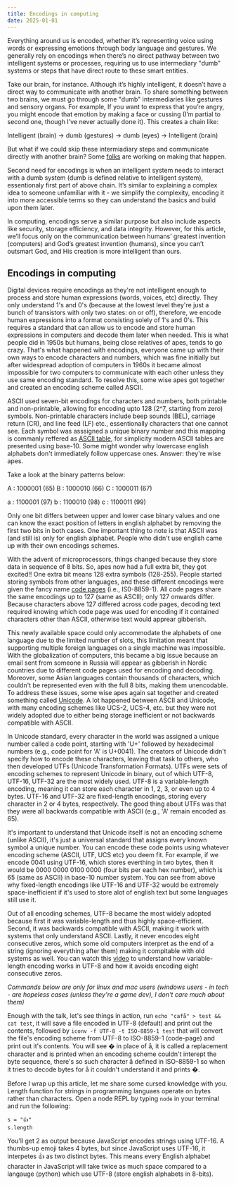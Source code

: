 ```yaml
---
title: Encodings in computing
date: 2025-01-01
---
```


Everything around us is encoded, whether it’s representing voice using words or expressing emotions through body language and gestures. We generally rely on encodings when there’s no direct pathway between two intelligent systems or processes, requiring us to use intermediary "dumb" systems or steps that have direct route to these smart entities.

<!--more-->

Take our brain, for instance. Although it’s highly intelligent, it doesn’t have a direct way to communicate with another brain. To share something between two brains, we must go through some "dumb" intermediaries like gestures and sensory organs. For example, If you want to express that you’re angry, you might encode that emotion by making a face or cussing (I’m partial to second one, though I’ve never actually done it). This creates a chain like:


Intelligent (brain) -> dumb (gestures) -> dumb (eyes) -> Intelligent (brain)

But what if we could skip these intermiadiary steps and communicate directly with another brain? Some [folks](https://www.youtube.com/watch?v=8BrLNgKLWzs) are working on making that happen.

Second need for encodings is when an intelligent system needs to interact with a dumb system (dumb is defined relative to intelligent system), essentionaly first part of above chain. It’s similar to explaining a complex idea to someone unfamiliar with it - we simplify the complexity, encoding it into more accessible terms so they can understand the basics and build upon them later.

In computing, encodings serve a similar purpose but also include aspects like security, storage efficiency, and data integrity. However, for this article, we’ll focus only on the communication between humans’ greatest invention (computers) and God’s greatest invention (humans), since you can’t outsmart God, and His creation is more intelligent than ours.

## Encodings in computing

Digital devices require encodings as they're not intelligent enough to process and store human expressions (words, voices, etc) directly. They only understand 1's and 0's (because at the lowest level they're just a bunch of transistors with only two states: on or off), therefore, we encode human expressions into a format consisting solely of 1's and 0's. This requires a standard that can allow us to encode and store human expressions in computers and decode them later when needed. This is what people did in 1950s but humans, being close relatives of apes, tends to go crazy. That's what happened with encodings, everyone came up with their own ways to encode characters and numbers, which was fine initially but after widespread adoption of computers in 1960s it became almost impossible for two computers to communicate with each other unless they use same encoding standard. To resolve this, some wise apes got together and created an encoding scheme called ASCII. 


ASCII used seven-bit encodings for characters and numbers, both printable and non-printable, allowing for encoding upto 128 (2^7, starting from zero) symbols. Non-printable characters include beep sounds (BEL), carriage return (CR), and line feed (LF) etc., essentionally characters that one cannot see. Each symbol was asssigned a unique binary number and this mapping is commanly reffered as [ASCII table](https://en.wikipedia.org/wiki/ASCII#/media/File:USASCII_code_chart.svg), for simplicity modern ASCII tables are presented using base-10.  Some might wonder why lowercase english alphabets don't immediately follow uppercase ones. Answer: they're wise apes.

Take a look at the binary patterns below:

A : 1000001 (65)
B : 1000010 (66)
C : 1000011 (67)

a : 1100001 (97)
b : 1100010 (98)
c : 1100011 (99)


Only one bit differs between upper and lower case binary values and one can know the exact position of letters in english alphabet by removing the first two bits in both cases. One important thing to note is that ASCII was (and still is) only for english alphabet. People who didn't use english came up with their own encodings schemes.

With the advent of microprocessors, things changed because they store data in sequence of 8 bits. So, apes now had a full extra bit, they got excited!! One extra bit means 128 extra symbols (128-255). People started storing symbols from other languages, and these different encodings were given the fancy name [code pages](https://en.wikipedia.org/wiki/Code_page) (i.e., IS0-8859-1). All code pages share the same encodings up to 127 (same as ASCII); only 127 onwards differ. Because characters above 127 differed across code pages, decoding text required knowing which code page was used for encoding if it contained characters other than ASCII, otherwise text would apprear gibberish. 

This newly available space could only accommodate the alphabets of one language due to the limited number of slots, this limitation meant that supporting multiple foreign languages on a single machine was impossible. With the globalization of computers, this became a big issue because an email sent from someone in Russia will appear as gibberish in Nordic countries due to different code pages used for encoding and decoding. Moreover, some Asian languages contain thousands of characters, which couldn't be represented even with the full 8 bits, making them unencodable. To address these issues, some wise apes again sat together and created something called [Unicode](https://en.wikipedia.org/wiki/Code_page). A lot happened between ASCII and Unicode, with many encoding schemes like UCS-2, UCS-4, etc. but they were not widely adopted due to either being storage inefficient or not backwards compatible with ASCII.

In Unicode standard, every character in the world was assigned a unique number called a code point, starting with 'U+' followed by hexadecimal numbers (e.g., code point for 'A' is U+0041). The creators of Unicode didn't specify how to encode these characters, leaving that task to others, who then developed UTFs (Unicode Transformation Formats). UTFs were sets of encoding schemes to represent Unicode in binary, out of which UTF-8, UTF-16, UTF-32 are the most widely used. UTF-8 is a variable-length encoding, meaning it can store each character in 1, 2, 3, or even up to 4 bytes. UTF-16 and UTF-32 are fixed-length encodings, storing every character in 2 or 4 bytes, respectively. The good thing about UTFs was that they were all backwards compatible with ASCII (e.g., 'A' remain encoded as 65).

It's important to understand that Unicode itself is not an encoding scheme (unlike ASCII), it's just a universal standard that assigns every known symbol a unique number. You can encode these code points using whatever encoding scheme (ASCII, UTF, UCS etc) you deem fit. For example, if we encode 0041 using UTF-16, which stores everthing in two bytes, then it would be 0000 0000 0100 0000 (four bits per each hex number), which is 65 (same as ASCII) in base-10 number system. You can see from above why fixed-length encodings like UTF-16 and UTF-32 would be extremely space-inefficient if it's used to store alot of english text but some languages still use it.

Out of all encoding schemes, UTF-8 became the most widely adopted because first it was variable-length and thus highly space-efficient. Second, it was backwards compatible with ASCII, making it work with systems that only understand ASCII. Lastly, it never encodes eight consecutive zeros, which some old computers interpret as the end of a string (ignoring everything after them) making it compitable with old systems as well. You can watch this [video](https://www.youtube.com/watch?v=tbdym9ZtepQ) to understand how variable-length encoding works in UTF-8 and how it avoids encoding eight consecutive zeros.

*Commands below are only for linux and mac users (windows users - in tech - are hopeless cases (unless they're a game dev), I don't care much about them)*

Enough with the talk, let's see things in action, run `echo "cafå" > test && cat test`, it will save a file encoded in UTF-8 (default) and print out the contents, followed by `iconv -f UTF-8 -t ISO-8859-1 test` that will convert the file's encoding scheme from UTF-8 to ISO-8859-1 (code-page) and print out it's contents. You will see � in place of å, it is called a replacement character and is printed when an encoding scheme couldn't interept the byte sequence, there's so such character å defined in ISO-8859-1 so when it tries to decode bytes for å it couldn't understand it and prints �.

Before I wrap up this article, let me share some cursed knowledge with you. Length function for strings in programming languaes operate on bytes rather than characters. Open a node REPL by typing `node` in your terminal and run the following:
```
s = "👍"
s.length
```
You'll get 2 as output because JavaScript encodes strings using UTF-16. A thumbs-up emoji takes 4 bytes, but since JavaScript uses UTF-16, it interpetes 👍 as two distinct bytes. This means every English alphabet character in JavaScript will take twice as much space compared to a langauge (python) which use UTF-8 (store english alphabets in 8-bits).


